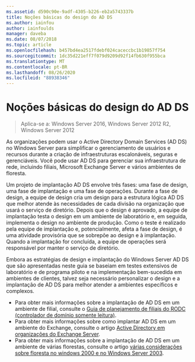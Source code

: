 ```yaml
---
ms.assetid: d590c90e-9adf-4305-b226-eb2a5743337b
title: Noções básicas do design do AD DS
ms.author: iainfou
author: iainfoulds
manager: daveba
ms.date: 08/07/2018
ms.topic: article
ms.openlocfilehash: b457bd4ea2517fdebf024caceccbc1b19857f754
ms.sourcegitcommit: 1dc35d221eff7f079d9209d92f14fb630f955bca
ms.translationtype: MT
ms.contentlocale: pt-BR
ms.lasthandoff: 08/26/2020
ms.locfileid: "88938346"
---
```

# <a name="understanding-ad-ds-design"></a>Noções básicas do design do AD DS

> Aplica-se a: Windows Server 2016, Windows Server 2012 R2, Windows Server 2012

As organizações podem usar o Active Directory Domain Services (AD DS) no Windows Server para simplificar o gerenciamento de usuários e recursos durante a criação de infraestruturas escalonáveis, seguras e gerenciáveis. Você pode usar AD DS para gerenciar sua infraestrutura de rede, incluindo filiais, Microsoft Exchange Server e vários ambientes de floresta.

Um projeto de implantação AD DS envolve três fases: uma fase de design, uma fase de implantação e uma fase de operações. Durante a fase de design, a equipe de design cria um design para a estrutura lógica AD DS que melhor atende às necessidades de cada divisão na organização que usará o serviço de diretório. Depois que o design é aprovado, a equipe de implantação testa o design em um ambiente de laboratório e, em seguida, implementa o design no ambiente de produção. Como o teste é realizado pela equipe de implantação e, potencialmente, afeta a fase de design, é uma atividade provisória que se sobrepõe ao design e à implantação. Quando a implantação for concluída, a equipe de operações será responsável por manter o serviço de diretório.

Embora as estratégias de design e implantação do Windows Server AD DS que são apresentadas neste guia se baseiam em testes extensivos de laboratório e de programa piloto e na implementação bem-sucedida em ambientes de clientes, talvez seja necessário personalizar o design e a implantação de AD DS para melhor atender a ambientes específicos e complexos.

- Para obter mais informações sobre a implantação de AD DS em um ambiente de filial, consulte o [Guia de planejamento de filiais do RODC (controlador de domínio somente leitura)](/previous-versions/windows/it-pro/windows-server-2008-r2-and-2008/dd734758(v=ws.10)).
- Para obter mais informações sobre como implantar AD DS em um ambiente do Exchange, consulte o artigo [Active Directory em organizações do Exchange Server](/exchange/plan-and-deploy/active-directory/active-directory).
- Para obter mais informações sobre a implantação de AD DS em um ambiente de várias florestas, consulte o artigo [várias considerações sobre floresta no windows 2000 e no Windows Server 2003](/previous-versions/windows/it-pro/windows-server-2003/cc739395(v=ws.10)).
